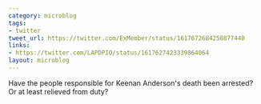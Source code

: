 ```yaml
---
category: microblog
tags:
- twitter
tweet_url: https://twitter.com/ExMember/status/1617672684258877440
links:
- https://twitter.com/LAPDPIO/status/1617627423339864064
layout: microblog
---
```

Have the people responsible for Keenan Anderson's death been arrested? Or at least relieved from duty?
